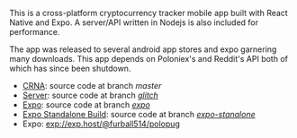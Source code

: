 This is a cross-platform cryptocurrency tracker mobile app built with React Native and Expo. A server/API written in Nodejs is also included for performance.

The app was released to several android app stores and expo garnering many downloads. This app depends on Poloniex's and Reddit's API both of which has since been shutdown.

* [CRNA](https://github.com/react-community/create-react-native-app): source code at branch _master_
* [Server](https://bright-element.glitch.me): source code at branch [_glitch_](https://github.com/furball514/PoloPug/tree/glitch)
* [Expo](https://expo.io/@furball514/polopug): source code at branch [_expo_](https://github.com/furball514/PoloPug/tree/expo)
* [Expo Standalone Build](https://docs.expo.io/versions/v18.0.0/guides/building-standalone-apps.html): source code at branch [_expo-stanalone_](https://github.com/furball514/PoloPug/tree/expo-stanalone)
* Expo: [exp://exp.host/@furball514/polopug](https://expo.io/@furball514/polopug)

